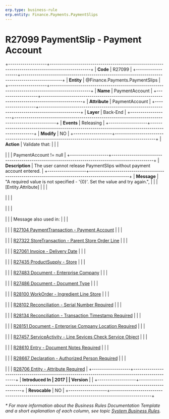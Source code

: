 ```yaml
---
erp.type: business-rule
erp.entity: Finance.Payments.PaymentSlips
---
```


# R27099 PaymentSlip - Payment Account
+-------------------+--------------------------------------------------------------------------------------------------+
| **Code**          | R27099                                                                                           |
+-------------------+--------------------------------------------------------------------------------------------------+
| **Entity**        | @Finance.Payments.PaymentSlips                                                                   |
+-------------------+--------------------------------------------------------------------------------------------------+
| **Name**          | PaymentAccount                                                                                   |
+-------------------+--------------------------------------------------------------------------------------------------+
| **Attribute**     | PaymentAccount                                                                                   |
+-------------------+--------------------------------------------------------------------------------------------------+
| **Layer**         | Back-End                                                                                         |
+-------------------+--------------------------------------------------------------------------------------------------+
| **Events**        | Releasing                                                                                        |
+-------------------+--------------------------------------------------------------------------------------------------+
| **Modify**        | NO                                                                                               |
+-------------------+--------------------------------------------------------------------------------------------------+
| **Action**        | Validate that:                                                                                   |
|                   | <br/><br/>                                                                                       |
|                   | PaymentAccount != null                                                                           |
+-------------------+--------------------------------------------------------------------------------------------------+
| **Description**   | The user cannot release PaymentSlips without payment account entered.                            |
+-------------------+--------------------------------------------------------------------------------------------------+
| **Message**       | \"A required value is not specified - \'{0}\'. Set the value and try again.\",                   |
|                   | \[Entity.Attribute\]                                                                             |
|                   | <br/><br/>                                                                                       |
|                   | <br/><br/>                                                                                       |
|                   | <br/><br/>                                                                                       |
|                   | Message also used in:                                                                            |
|                   | <br/><br/>                                                                                       |
|                   | [R27104 PaymentTransaction - Payment Account](R27104.md)                                         |
|                   | <br/><br/>                                                                                       |
|                   | [R27322 StoreTransaction - Parent Store Order Line](R27322.md)                                   |
|                   | <br/><br/>                                                                                       |
|                   | [R27061 Invoice - Delivery Date](R27061.md)                                                      |
|                   | <br/><br/>                                                                                       |
|                   | [R27435 ProductSupply - Store](R27435.md)                                                        |
|                   | <br/><br/>                                                                                       |
|                   | [R27483 Document - Enterprise Company](R27483.md)                                                |
|                   | <br/><br/>                                                                                       |
|                   | [R27486 Document - Document Type](R27486.md)                                                     |
|                   | <br/><br/>                                                                                       |
|                   | [R28100 WorkOrder - Ingredient Line Store](R28100.md)                                            |
|                   | <br/><br/>                                                                                       |
|                   | [R28102 Reconciliation - Serial Number Required](R28102.md)                                      |
|                   | <br/><br/>                                                                                       |
|                   | [R28134 Reconciliation - Transaction Timestamp Required](R28134.md)                              |
|                   | <br/><br/>                                                                                       |
|                   | [R28151 Document - Enterprise Company Location Required](R28151.md)                              |
|                   | <br/><br/>                                                                                       |
|                   | [R27457 ServiceActivity - Line Sevices Check Service Object](R27457.md)                          |
|                   | <br/><br/>                                                                                       |
|                   | [R28610 Entry - Document Notes Required](R28610.md)                                              |
|                   | <br/><br/>                                                                                       |
|                   | [R28667 Declaration - Authorized Person Required](R28667.md)                                     |
|                   | <br/><br/>                                                                                       |
|                   | [R28706 Entity - Attribute Required](~/reference/common-business-rules/all-entities/R28706.md)   |
+-------------------+--------------------------------------------------------------------------------------------------+
| **Introduced In   | 2017                                                                                             |
| Version**         |                                                                                                  |
+-------------------+--------------------------------------------------------------------------------------------------+
| **Revocable**     | NO                                                                                               |
+-------------------+--------------------------------------------------------------------------------------------------+

*\* For more information about the Business Rules Documentation Template and a short explanation of each column, see
topic [System Business Rules](../templates/template-description-system-business-rules.md).*
